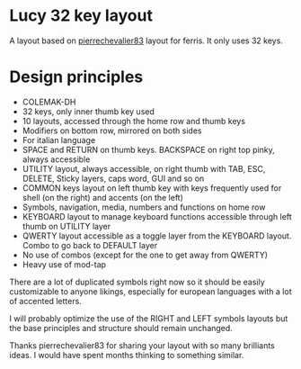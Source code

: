 # Lucy 32 key layout

A layout based on [pierrechevalier83](https://github.com/qmk/qmk_firmware/tree/master/keyboards/ferris/keymaps/default) layout for ferris. It only uses 32 keys.

# Design principles

 - COLEMAK-DH
 - 32 keys, only inner thumb key used
 - 10 layouts, accessed through the home row and thumb keys
 - Modifiers on bottom row, mirrored on both sides
 - For italian language
 - SPACE and RETURN on thumb keys. BACKSPACE on right top pinky, always accessible
 - UTILITY layout, always accessible, on right thumb with TAB, ESC, DELETE, Sticky layers, caps word, GUI and so on
 - COMMON keys layout on left thumb key with keys frequently used for shell (on the right) and accents (on the left)
 - Symbols, navigation, media, numbers and functions on home row
 - KEYBOARD layout to manage keyboard functions accessible through left thumb on UTILITY layer
 - QWERTY layout accessible as a toggle layer from the KEYBOARD layout. Combo to go back to DEFAULT layer
 - No use of combos (except for the one to get away from QWERTY)
 - Heavy use of mod-tap
 
There are a lot of duplicated symbols right now so it should be easily customizable to anyone likings, especially for european languages with a lot of accented letters.

I will probably optimize the use of the RIGHT and LEFT symbols layouts but the base principles and structure should remain unchanged.

Thanks pierrechevalier83 for sharing your layout with so many brilliants ideas. I would have spent months thinking to something similar.
